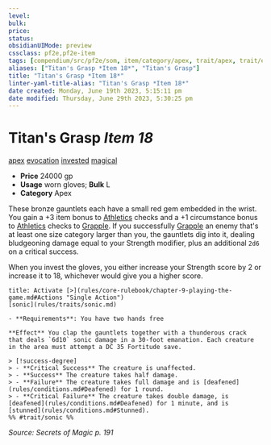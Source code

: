 ```yaml
---
level:
bulk:
price:
status:
obsidianUIMode: preview
cssclass: pf2e,pf2e-item
tags: [compendium/src/pf2e/som, item/category/apex, trait/apex, trait/evocation, trait/invested, trait/magical]
aliases: ["Titan's Grasp *Item 18*", "Titan's Grasp"]
title: "Titan's Grasp *Item 18*"
linter-yaml-title-alias: "Titan's Grasp *Item 18*"
date created: Monday, June 19th 2023, 5:15:11 pm
date modified: Thursday, June 29th 2023, 5:30:25 pm
---
```


# Titan's Grasp *Item 18*

[apex](rules/traits/apex.md) [evocation](rules/traits/evocation.md) [invested](rules/traits/invested.md) [magical](rules/traits/magical.md)  

- **Price** 24000 gp
- **Usage** worn gloves; **Bulk** L
- **Category** Apex

These bronze gauntlets each have a small red gem embedded in the wrist. You gain a +3 item bonus to [Athletics](compendium/skills.md#Athletics) checks and a +1 circumstance bonus to [Athletics](compendium/skills.md#Athletics) checks to [Grapple](rules/actions/grapple.md). If you successfully [Grapple](rules/actions/grapple.md) an enemy that's at least one size category larger than you, the gauntlets dig into it, dealing bludgeoning damage equal to your Strength modifier, plus an additional `2d6` on a critical success.

When you invest the gloves, you either increase your Strength score by 2 or increase it to 18, whichever would give you a higher score.

```ad-embed-ability
title: Activate [>](rules/core-rulebook/chapter-9-playing-the-game.md#Actions "Single Action")
[sonic](rules/traits/sonic.md)  

- **Requirements**: You have two hands free

**Effect** You clap the gauntlets together with a thunderous crack that deals `6d10` sonic damage in a 30-foot emanation. Each creature in the area must attempt a DC 35 Fortitude save.

> [!success-degree] 
> - **Critical Success** The creature is unaffected.
> - **Success** The creature takes half damage.
> - **Failure** The creature takes full damage and is [deafened](rules/conditions.md#Deafened) for 1 round.
> - **Critical Failure** The creature takes double damage, is [deafened](rules/conditions.md#Deafened) for 1 minute, and is [stunned](rules/conditions.md#Stunned).  
%% #trait/sonic %%
```

*Source: Secrets of Magic p. 191*
